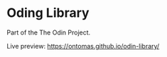 # Oding Library

Part of the The Odin Project.

Live preview: https://ontomas.github.io/odin-library/